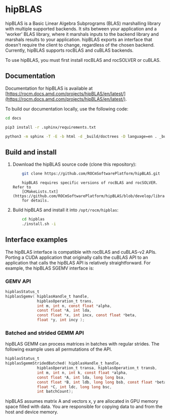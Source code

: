 # hipBLAS

hipBLAS is a Basic Linear Algebra Subprograms (BLAS) marshalling library with multiple supported
backends. It sits between your application and a 'worker' BLAS library, where it marshals inputs to the
backend library and marshals results to your application.  hipBLAS exports an interface that doesn't
require the client to change, regardless of the chosen backend. Currently, hipBLAS supports rocBLAS
and cuBLAS backends.

To use hipBLAS, you must first install rocBLAS and rocSOLVER or cuBLAS.

## Documentation

Documentation for hipBLAS is available at
[https://rocm.docs.amd.com/projects/hipBLAS/en/latest/](https://rocm.docs.amd.com/projects/hipBLAS/en/latest/).

To build our documentation locally, use the following code:

```bash
cd docs

pip3 install -r .sphinx/requirements.txt

python3 -m sphinx -T -E -b html -d _build/doctrees -D language=en . _build/html
```

## Build and install

1. Download the hipBLAS source code (clone this repository):

    ```bash
        git clone https://github.com/ROCmSoftwarePlatform/hipBLAS.git
    ```

    ```note
        hipBLAS requires specific versions of rocBLAS and rocSOLVER. Refer to
        [CMakeLists.txt](https://github.com/ROCmSoftwarePlatform/hipBLAS/blob/develop/library/CMakeLists.txt)
        for details.
    ```

2. Build hipBLAS and install it into `/opt/rocm/hipblas`:

    ```bash
        cd hipblas
        ./install.sh -i
    ```

## Interface examples

The hipBLAS interface is compatible with rocBLAS and cuBLAS-v2 APIs. Porting a CUDA application
that originally calls the cuBLAS API to an application that calls the hipBLAS API is relatively
straightforward. For example, the hipBLAS SGEMV interface is:

### GEMV API

```c
hipblasStatus_t
hipblasSgemv( hipblasHandle_t handle,
              hipblasOperation_t trans,
              int m, int n, const float *alpha,
              const float *A, int lda,
              const float *x, int incx, const float *beta,
              float *y, int incy );
```

### Batched and strided GEMM API

hipBLAS GEMM can process matrices in batches with regular strides. The following example uses all
permutations of the API.

```c
hipblasStatus_t
hipblasSgemmStridedBatched( hipblasHandle_t handle,
              hipblasOperation_t transa, hipblasOperation_t transb,
              int m, int n, int k, const float *alpha,
              const float *A, int lda, long long bsa,
              const float *B, int ldb, long long bsb, const float *beta,
              float *C, int ldc, long long bsc,
              int batchCount);
```

hipBLAS assumes matrix A and vectors x, y are allocated in GPU memory space filled with data. You
are responsible for copying data to and from the host and device memory.
